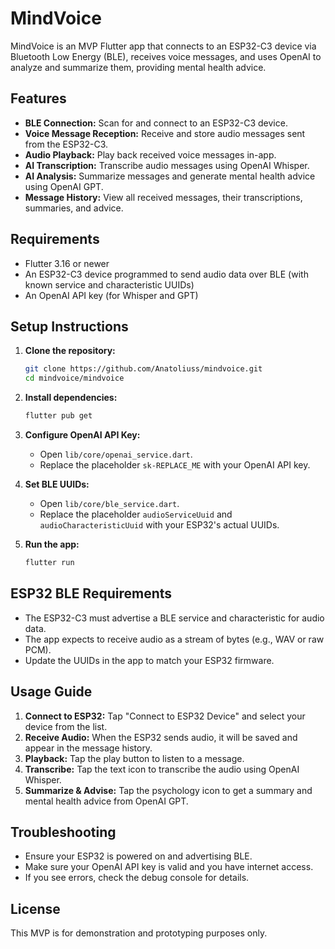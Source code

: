 # MindVoice

MindVoice is an MVP Flutter app that connects to an ESP32-C3 device via Bluetooth Low Energy (BLE), receives voice messages, and uses OpenAI to analyze and summarize them, providing mental health advice.

## Features
- **BLE Connection:** Scan for and connect to an ESP32-C3 device.
- **Voice Message Reception:** Receive and store audio messages sent from the ESP32-C3.
- **Audio Playback:** Play back received voice messages in-app.
- **AI Transcription:** Transcribe audio messages using OpenAI Whisper.
- **AI Analysis:** Summarize messages and generate mental health advice using OpenAI GPT.
- **Message History:** View all received messages, their transcriptions, summaries, and advice.

## Requirements
- Flutter 3.16 or newer
- An ESP32-C3 device programmed to send audio data over BLE (with known service and characteristic UUIDs)
- An OpenAI API key (for Whisper and GPT)

## Setup Instructions

1. **Clone the repository:**
   ```sh
   git clone https://github.com/Anatoliuss/mindvoice.git
   cd mindvoice/mindvoice
   ```

2. **Install dependencies:**
   ```sh
   flutter pub get
   ```

3. **Configure OpenAI API Key:**
   - Open `lib/core/openai_service.dart`.
   - Replace the placeholder `sk-REPLACE_ME` with your OpenAI API key.

4. **Set BLE UUIDs:**
   - Open `lib/core/ble_service.dart`.
   - Replace the placeholder `audioServiceUuid` and `audioCharacteristicUuid` with your ESP32's actual UUIDs.

5. **Run the app:**
   ```sh
   flutter run
   ```

## ESP32 BLE Requirements
- The ESP32-C3 must advertise a BLE service and characteristic for audio data.
- The app expects to receive audio as a stream of bytes (e.g., WAV or raw PCM).
- Update the UUIDs in the app to match your ESP32 firmware.

## Usage Guide
1. **Connect to ESP32:** Tap "Connect to ESP32 Device" and select your device from the list.
2. **Receive Audio:** When the ESP32 sends audio, it will be saved and appear in the message history.
3. **Playback:** Tap the play button to listen to a message.
4. **Transcribe:** Tap the text icon to transcribe the audio using OpenAI Whisper.
5. **Summarize & Advise:** Tap the psychology icon to get a summary and mental health advice from OpenAI GPT.

## Troubleshooting
- Ensure your ESP32 is powered on and advertising BLE.
- Make sure your OpenAI API key is valid and you have internet access.
- If you see errors, check the debug console for details.

## License
This MVP is for demonstration and prototyping purposes only.

